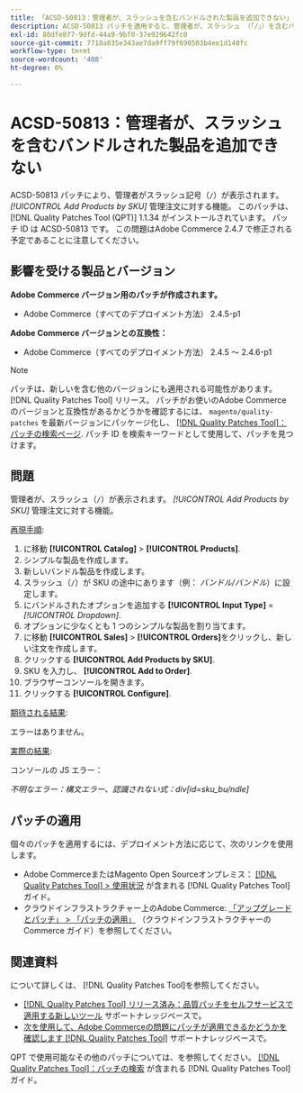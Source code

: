 ```yaml
---
title: 「ACSD-50813：管理者が、スラッシュを含むバンドルされた製品を追加できない」
description: ACSD-50813 パッチを適用すると、管理者が、スラッシュ （「/」）を含むバンドル製品を SKU に追加できず、*SKU による製品の追加*機能を管理者の指示に追加できない、Adobe Commerceのパフォーマンスの問題が修正されます。
exl-id: 80dfe877-9dfd-44a9-9bf0-37e929642fc0
source-git-commit: 7718a835e343ae7da9ff79f690503b4ee1d140fc
workflow-type: tm+mt
source-wordcount: '408'
ht-degree: 0%

---
```


# ACSD-50813：管理者が、スラッシュを含むバンドルされた製品を追加できない

ACSD-50813 パッチにより、管理者がスラッシュ記号（`/`）が表示されます。 *[!UICONTROL Add Products by SKU]* 管理注文に対する機能。 このパッチは、 [!DNL Quality Patches Tool (QPT)] 1.1.34 がインストールされています。 パッチ ID は ACSD-50813 です。 この問題はAdobe Commerce 2.4.7 で修正される予定であることに注意してください。

## 影響を受ける製品とバージョン

**Adobe Commerce バージョン用のパッチが作成されます。**

* Adobe Commerce（すべてのデプロイメント方法） 2.4.5-p1

**Adobe Commerce バージョンとの互換性：**

* Adobe Commerce（すべてのデプロイメント方法） 2.4.5 ～ 2.4.6-p1

>[!NOTE]
>
>パッチは、新しいを含む他のバージョンにも適用される可能性があります。 [!DNL Quality Patches Tool] リリース。 パッチがお使いのAdobe Commerceのバージョンと互換性があるかどうかを確認するには、 `magento/quality-patches` を最新バージョンにパッケージ化し、 [[!DNL Quality Patches Tool]：パッチの検索ページ](https://experienceleague.adobe.com/tools/commerce-quality-patches/index.html). パッチ ID を検索キーワードとして使用して、パッチを見つけます。

## 問題

管理者が、スラッシュ（`/`）が表示されます。 *[!UICONTROL Add Products by SKU]* 管理注文に対する機能。

<u>再現手順</u>:

1. に移動 **[!UICONTROL Catalog]** > **[!UICONTROL Products]**.
1. シンプルな製品を作成します。
1. 新しいバンドル製品を作成します。
1. スラッシュ（`/`）が SKU の途中にあります（例： *バンドル/バンドル*）に設定します。
1. にバンドルされたオプションを追加する **[!UICONTROL Input Type]** = *[!UICONTROL Dropdown]*.
1. オプションに少なくとも 1 つのシンプルな製品を割り当てます。
1. に移動 **[!UICONTROL Sales]** > **[!UICONTROL Orders]**&#x200B;をクリックし、新しい注文を作成します。
1. クリックする **[!UICONTROL Add Products by SKU]**.
1. SKU を入力し、 **[!UICONTROL Add to Order]**.
1. ブラウザーコンソールを開きます。
1. クリックする **[!UICONTROL Configure]**.

<u>期待される結果</u>:

エラーはありません。

<u>実際の結果</u>:

コンソールの JS エラー：

*不明なエラー：構文エラー、認識されない式：div[id=sku_bu/ndle]*

## パッチの適用

個々のパッチを適用するには、デプロイメント方法に応じて、次のリンクを使用します。

* Adobe CommerceまたはMagento Open Sourceオンプレミス： [[!DNL Quality Patches Tool] > 使用状況](https://experienceleague.adobe.com/docs/commerce-operations/tools/quality-patches-tool/usage.html) が含まれる [!DNL Quality Patches Tool] ガイド。
* クラウドインフラストラクチャー上のAdobe Commerce: [「アップグレードとパッチ」 > 「パッチの適用」](https://experienceleague.adobe.com/docs/commerce-cloud-service/user-guide/develop/upgrade/apply-patches.html) （クラウドインフラストラクチャーのCommerce ガイド）を参照してください。

## 関連資料

について詳しくは、 [!DNL Quality Patches Tool]を参照してください。

* [[!DNL Quality Patches Tool] リリース済み：品質パッチをセルフサービスで適用する新しいツール](/help/announcements/adobe-commerce-announcements/magento-quality-patches-released-new-tool-to-self-serve-quality-patches.md) サポートナレッジベースで。
* [次を使用して、Adobe Commerceの問題にパッチが適用できるかどうかを確認します [!DNL Quality Patches Tool]](/help/support-tools/patches-available-in-qpt-tool/check-patch-for-magento-issue-with-magento-quality-patches.md) サポートナレッジベースで。

QPT で使用可能なその他のパッチについては、を参照してください。 [[!DNL Quality Patches Tool]：パッチの検索](https://experienceleague.adobe.com/tools/commerce-quality-patches/index.html) が含まれる [!DNL Quality Patches Tool] ガイド。
